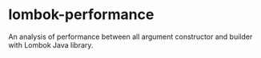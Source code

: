 # lombok-performance
An analysis of performance between all argument constructor and builder with Lombok Java library.